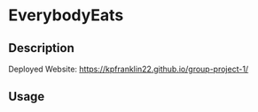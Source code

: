 # EverybodyEats

## Description

Deployed Website: https://kpfranklin22.github.io/group-project-1/

## Usage
